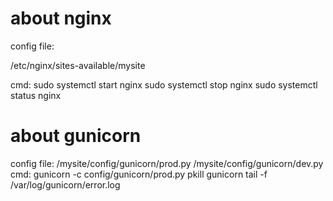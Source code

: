 # about nginx
config file: 

/etc/nginx/sites-available/mysite

cmd:
sudo systemctl start nginx
sudo systemctl stop nginx
sudo systemctl status nginx
# about gunicorn
config file:
/mysite/config/gunicorn/prod.py
/mysite/config/gunicorn/dev.py
cmd:
gunicorn -c config/gunicorn/prod.py
pkill gunicorn
tail -f /var/log/gunicorn/error.log
